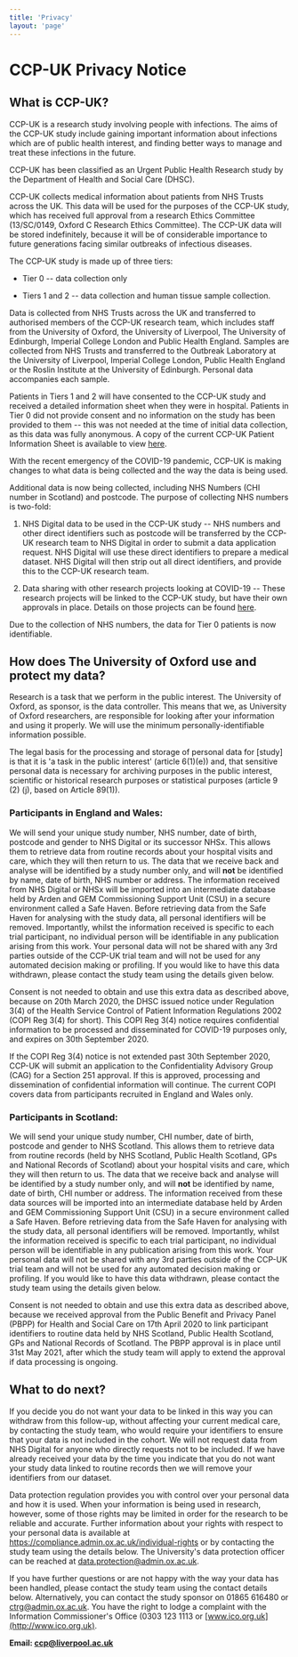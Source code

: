 ```yaml
---
title: 'Privacy'
layout: 'page'
---
```


# CCP-UK Privacy Notice

## What is CCP-UK?

CCP-UK is a research study involving people with infections. The aims of
the CCP-UK study include gaining important information about infections
which are of public health interest, and finding better ways to manage
and treat these infections in the future.

CCP-UK has been classified as an Urgent Public Health Research study by
the Department of Health and Social Care (DHSC).

CCP-UK collects medical information about patients from NHS Trusts
across the UK. This data will be used for the purposes of the CCP-UK
study, which has received full approval from a research Ethics Committee
(13/SC/0149, Oxford C Research Ethics Committee). The CCP-UK data will
be stored indefinitely, because it will be of considerable importance to
future generations facing similar outbreaks of infectious diseases.

The CCP-UK study is made up of three tiers:

-   Tier 0 -- data collection only

-   Tiers 1 and 2 -- data collection and human tissue sample collection.

Data is collected from NHS Trusts across the UK and transferred to
authorised members of the CCP-UK research team, which includes staff
from the University of Oxford, the University of Liverpool, The
University of Edinburgh, Imperial College London and Public Health
England. Samples are collected from NHS Trusts and transferred to the
Outbreak Laboratory at the University of Liverpool, Imperial College
London, Public Health England or the Roslin Institute at the University
of Edinburgh. Personal data accompanies each sample.

Patients in Tiers 1 and 2 will have consented to the CCP-UK study and
received a detailed information sheet when they were in hospital.
Patients in Tier 0 did not provide consent and no information on the
study has been provided to them -- this was not needed at the time of
initial data collection, as this data was fully anonymous. A copy of the
current CCP-UK Patient Information Sheet is available to view 
[here](https://isaric4c.net/setup).

With the recent emergency of the COVID-19 pandemic, CCP-UK is making
changes to what data is being collected and the way the data is being
used.

Additional data is now being collected, including NHS Numbers (CHI
number in Scotland) and postcode. The purpose of collecting NHS numbers
is two-fold:

1)  NHS Digital data to be used in the CCP-UK study -- NHS numbers and
    other direct identifiers such as postcode will be transferred by the
    CCP-UK research team to NHS Digital in order to submit a data
    application request. NHS Digital will use these direct identifiers
    to prepare a medical dataset. NHS Digital will then strip out all
    direct identifiers, and provide this to the CCP-UK research team.

2)  Data sharing with other research projects looking at COVID-19 --
    These research projects will be linked to the CCP-UK study, but have
    their own approvals in place. Details on those projects can be found
    [here](https://isaric4c.net/sample_access).

Due to the collection of NHS numbers, the data for Tier 0 patients is
now identifiable.

## How does The University of Oxford use and protect my data?

Research is a task that we perform in the public interest. The
University of Oxford, as sponsor, is the data controller. This means
that we, as University of Oxford researchers, are responsible for
looking after your information and using it properly. We will use the
minimum personally-identifiable information possible.

The legal basis for the processing and storage of personal data for
\[study\] is that it is 'a task in the public interest' (article
6(1)(e)) and, that sensitive personal data is necessary for archiving
purposes in the public interest, scientific or historical research
purposes or statistical purposes (article 9 (2) (j), based on Article
89(1)).

### Participants in England and Wales:

We will send your unique study number, NHS number, date of birth,
postcode and gender to NHS Digital or its successor NHSx. This allows
them to retrieve data from routine records about your hospital visits
and care, which they will then return to us. The data that we receive
back and analyse will be identified by a study number only, and will
**not** be identified by name, date of birth, NHS number or address. The
information received from NHS Digital or NHSx will be imported into an
intermediate database held by Arden and GEM Commissioning Support Unit
(CSU) in a secure environment called a Safe Haven. Before retrieving
data from the Safe Haven for analysing with the study data, all personal
identifiers will be removed. Importantly, whilst the information
received is specific to each trial participant, no individual person
will be identifiable in any publication arising from this work. Your
personal data will not be shared with any 3rd parties outside of the
CCP-UK trial team and will not be used for any automated decision making
or profiling. If you would like to have this data withdrawn, please
contact the study team using the details given below.

Consent is not needed to obtain and use this extra data as described
above, because on 20th March 2020, the DHSC issued notice under
Regulation 3(4) of the Health Service Control of Patient Information
Regulations 2002 (COPI Reg 3(4) for short). This COPI Reg 3(4) notice
requires confidential information to be processed and disseminated for
COVID-19 purposes only, and expires on 30th September 2020.

If the COPI Reg 3(4) notice is not extended past 30th September 2020,
CCP-UK will submit an application to the Confidentiality Advisory Group
(CAG) for a Section 251 approval. If this is approved, processing and
dissemination of confidential information will continue. The current
COPI covers data from participants recruited in England and Wales only.

### Participants in Scotland:

We will send your unique study number, CHI number, date of birth,
postcode and gender to NHS Scotland. This allows them to retrieve data
from routine records (held by NHS Scotland, Public Health Scotland, GPs
and National Records of Scotland) about your hospital visits and care,
which they will then return to us. The data that we receive back and
analyse will be identified by a study number only, and will **not** be
identified by name, date of birth, CHI number or address. The
information received from these data sources will be imported into an
intermediate database held by Arden and GEM Commissioning Support Unit
(CSU) in a secure environment called a Safe Haven. Before retrieving
data from the Safe Haven for analysing with the study data, all personal
identifiers will be removed. Importantly, whilst the information
received is specific to each trial participant, no individual person
will be identifiable in any publication arising from this work. Your
personal data will not be shared with any 3rd parties outside of the
CCP-UK trial team and will not be used for any automated decision making
or profiling. If you would like to have this data withdrawn, please
contact the study team using the details given below.

Consent is not needed to obtain and use this extra data as described
above, because we received approval from the Public Benefit and Privacy
Panel (PBPP) for Health and Social Care on 17th April 2020 to link
participant identifiers to routine data held by NHS Scotland, Public
Health Scotland, GPs and National Records of Scotland. The PBPP approval
is in place until 31st May 2021, after which the study team will apply
to extend the approval if data processing is ongoing.

## What to do next?

If you decide you do not want your data to be linked in this way you can
withdraw from this follow-up, without affecting your current medical
care, by contacting the study team, who would require your identifiers
to ensure that your data is not included in the cohort. We will not
request data from NHS Digital for anyone who directly requests not to be
included. If we have already received your data by the time you indicate
that you do not want your study data linked to routine records then we
will remove your identifiers from our dataset.

Data protection regulation provides you with control over your personal
data and how it is used. When your information is being used in
research, however, some of those rights may be limited in order for the
research to be reliable and accurate. Further information about your
rights with respect to your personal data is available at
<https://compliance.admin.ox.ac.uk/individual-rights> or by contacting
the study team using the details below. The University's data protection
officer can be reached at <data.protection@admin.ox.ac.uk>.

If you have further questions or are not happy with the way your data
has been handled, please contact the study team using the contact
details below. Alternatively, you can contact the study sponsor on 01865
616480 or <ctrg@admin.ox.ac.uk>. You have the right to lodge a complaint
with the Information Commissioner's Office (0303 123 1113 or
[www.ico.org.uk](http://www.ico.org.uk).

**Email: ccp@liverpool.ac.uk**
